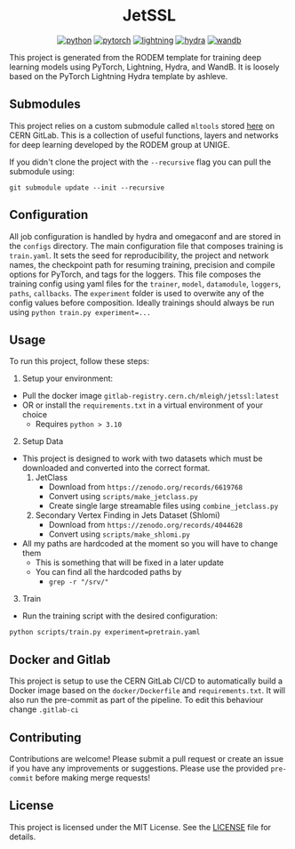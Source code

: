 <div align="center">

# JetSSL

[![python](https://img.shields.io/badge/-Python_3.11-3776AB?logo=python&logoColor=white)](https://www.python.org/)
[![pytorch](https://img.shields.io/badge/-PyTorch_2.2-EE4C2C?logo=pytorch&logoColor=white)](https://pytorch.org/)
[![lightning](https://img.shields.io/badge/-Lightning_2.1-792EE5?logo=lightning&logoColor=white)](https://lightning.ai/)
[![hydra](https://img.shields.io/badge/-Hydra_1.3-89b8cd&logoColor=white)](https://hydra.cc/)
[![wandb](https://img.shields.io/badge/-WandB_0.16-orange?logo=weightsandbiases&logoColor=white)](https://wandb.ai)
</div>

This project is generated from the RODEM template for training deep learning models using PyTorch, Lightning, Hydra, and WandB. It is loosely based on the PyTorch Lightning Hydra template by ashleve.

## Submodules

This project relies on a custom submodule called `mltools` stored [here](https://gitlab.cern.ch/mleigh/mltools/-/tree/master) on CERN GitLab.
This is a collection of useful functions, layers and networks for deep learning developed by the RODEM group at UNIGE.

If you didn't clone the project with the `--recursive` flag you can pull the submodule using:

```
git submodule update --init --recursive
```

## Configuration

All job configuration is handled by hydra and omegaconf and are stored in the `configs` directory.
The main configuration file that composes training is `train.yaml`.
It sets the seed for reproducibility, the project and network names, the checkpoint path for resuming training, precision and compile options for PyTorch, and tags for the loggers.
This file composes the training config using yaml files for the `trainer`, `model`, `datamodule`, `loggers`, `paths`, `callbacks`.
The `experiment` folder is used to overwite any of the config values before composition.
Ideally trainings should always be run using `python train.py experiment=...`

## Usage

To run this project, follow these steps:

1. Setup your environment:
* Pull the docker image  `gitlab-registry.cern.ch/mleigh/jetssl:latest`
* OR or install the `requirements.txt` in a virtual environment of your choice
    * Requires `python > 3.10`

2. Setup Data
* This project is designed to work with two datasets which must be downloaded and converted into the correct format.
    1. JetClass
        * Download from `https://zenodo.org/records/6619768`
        * Convert using `scripts/make_jetclass.py`
        * Create single large streamable files using `combine_jetclass.py`
    2. Secondary Vertex Finding in Jets Dataset (Shlomi)
        * Download from `https://zenodo.org/records/4044628`
        * Convert using `scripts/make_shlomi.py`
* All my paths are hardcoded at the moment so you will have to change them
    * This is something that will be fixed in a later update
    * You can find all the hardcoded paths by
        * `grep -r "/srv/"`

3. Train
* Run the training script with the desired configuration:
```
python scripts/train.py experiment=pretrain.yaml
```

## Docker and Gitlab

This project is setup to use the CERN GitLab CI/CD to automatically build a Docker image based on the `docker/Dockerfile` and `requirements.txt`.
It will also run the pre-commit as part of the pipeline.
To edit this behaviour change `.gitlab-ci`

## Contributing

Contributions are welcome! Please submit a pull request or create an issue if you have any improvements or suggestions.
Please use the provided `pre-commit` before making merge requests!

## License

This project is licensed under the MIT License. See the [LICENSE](https://gitlab.cern.ch/rodem/projects/projecttemplate/blob/main/LICENSE) file for details.
